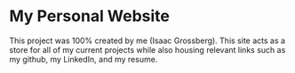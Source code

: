 # My Personal Website

This project was 100% created by me (Isaac Grossberg). This site acts as a store for all of my current projects while also housing relevant links such as my github, my LinkedIn, and my resume.
